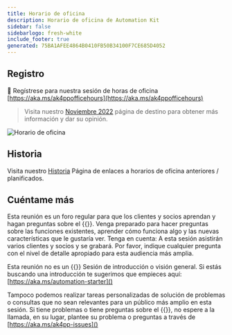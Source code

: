 ```yaml
---
title: Horario de oficina
description: Horario de oficina de Automation Kit
sidebar: false
sidebarlogo: fresh-white
include_footer: true
generated: 75BA1AFEE4864B0410FB50B34100F7CE685D4052
---
```


## Registro

<g-emoji class="g-emoji" alias="calendar" fallback-src="https://github.githubassets.com/images/icons/emoji/unicode/1f4c6.png">📆</g-emoji> Regístrese para nuestra sesión de horas de oficina [https://aka.ms/ak4ppofficehours](https://aka.ms/ak4ppofficehours)

> Visita nuestro [Noviembre 2022](/es/office-hours/november-2022) página de destino para obtener más información y dar su opinión.

![Horario de oficina](/images/office-hours.png)

## Historia

Visita nuestro [Historia](/es/office-hours/history) Página de enlaces a horarios de oficina anteriores / planificados.

## Cuéntame más

Esta reunión es un foro regular para que los clientes y socios aprendan y hagan preguntas sobre el {{<product-name>}}. Venga preparado para hacer preguntas sobre las funciones existentes, aprender cómo funciona algo y las nuevas características que le gustaría ver. Tenga en cuenta: A esta sesión asistirán varios clientes y socios y se grabará. Por favor, indique cualquier pregunta con el nivel de detalle apropiado para esta audiencia más amplia.

Esta reunión no es un {{<product-name>}} Sesión de introducción o visión general. Si estás buscando una introducción te sugerimos que empieces aquí: [https://aka.ms/automation-starter]()

Tampoco podemos realizar tareas personalizadas de solución de problemas o consultas que no sean relevantes para un público más amplio en esta sesión. Si tiene problemas o tiene preguntas sobre el {{<product-name>}}, no espere a la llamada, en su lugar, plantee su problema o preguntas a través de [https://aka.ms/ak4pp-issues]()

